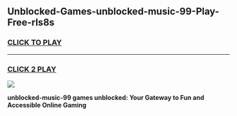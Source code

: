
## Unblocked-Games-unblocked-music-99-Play-Free-rls8s
<h3>
<a href="https://premium76.site?title=unblocked-music-99&ref=19M">CLICK TO PLAY</a></h3>
<hr>

<h3>
<a href="https://premium76.site?title=unblocked-music-99&ref=19M">CLICK 2 PLAY</a>
  
</h3>

<a href="https://premium76.site?title=unblocked-music-99&ref=19M"><img src="https://clearcache.store/games.png"></a>


**unblocked-music-99 games unblocked: Your Gateway to Fun and Accessible Online Gaming**
